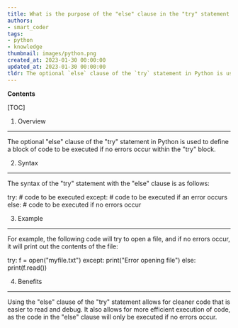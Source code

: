 ```yaml
---
title: What is the purpose of the "else" clause in the "try" statement in python?
authors:
- smart_coder
tags:
- python
- knowledge
thumbnail: images/python.png
created_at: 2023-01-30 00:00:00
updated_at: 2023-01-30 00:00:00
tldr: The optional `else` clause of the `try` statement in Python is used to execute a block of code if no exceptions are raised in the `try` block.
---
```


**Contents**

[TOC]

1. Overview
------------------------
The optional "else" clause of the "try" statement in Python is used to define a block of code to be executed if no errors occur within the "try" block.

2. Syntax
------------------------
The syntax of the "try" statement with the "else" clause is as follows:

try:
    # code to be executed
except:
    # code to be executed if an error occurs
else:
    # code to be executed if no errors occur

3. Example
------------------------
For example, the following code will try to open a file, and if no errors occur, it will print out the contents of the file:

try:
    f = open("myfile.txt")
except:
    print("Error opening file")
else:
    print(f.read())

4. Benefits
------------------------
Using the "else" clause of the "try" statement allows for cleaner code that is easier to read and debug. It also allows for more efficient execution of code, as the code in the "else" clause will only be executed if no errors occur.
